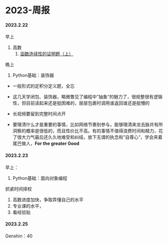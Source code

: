 # 2023-周报




#### 2023.2.22

早上

1. 高数
   1. [函数连续性的证明题（上）](https://www.bilibili.com/video/BV1oZ4y1F76k/)


晚上

1. Python基础：装饰器



- 一般形式的定积分定义题，全忘



- 这几天学闭包、装饰器，略微瞥见了编程中”抽象“的魅力了，很规整很有逻辑性，但目前读起来还是挺困难的，层层包裹时调用谁返回谁还是挺懵的



- 长视频要留到完整时间点开

- 要理清什么才是重要的事情，比如网络节奏别参与，能够理清来龙去脉并有所洞察的概率是很低的，而且性价比不高。有的事情不值得浪费时间和精力，花了很大力气最后还久久地难受和纠结，放下无谓的执念和”自尊心“，学会夹着尾巴做人，**For the greater Good**



#### 2023.2.23

早上：

1. Python基础：面向对象编程



抓紧时间择校

1. 高数进度加快，争取弄懂自己的水平
2. 专业课的水平，
3. 看经验贴



#### 2023.2.25

Genshin：40


















